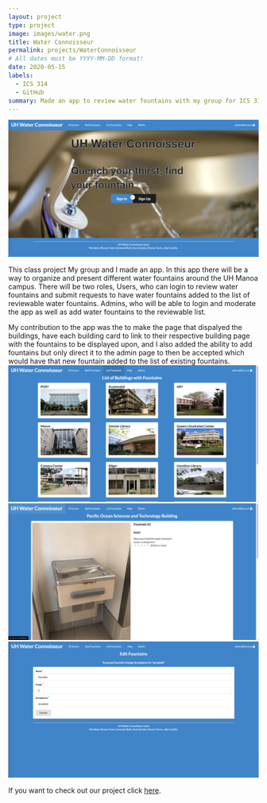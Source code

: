 ```yaml
---
layout: project
type: project
image: images/water.png
title: Water Connoisseur
permalink: projects/WaterConnoisseur
# All dates must be YYYY-MM-DD format!
date: 2020-05-15
labels:
  - ICS 314
  - GitHub
summary: Made an app to review water fountains with my group for ICS 314.
---
```


<img class="ui medium right floated rounded image" src="../images/water.png">

This class project My group and I made an app. In this app there will be a way to organize and present different water fountains around the UH Manoa campus. There will be two roles, Users, who can login to review water fountains and submit requests to have water fountains added to the list of reviewable water fountains. Admins, who will be able to login and moderate the app as well as add water fountains to the reviewable list.

My contribution to the app was the to make the page that dispalyed the buildings, have each building card to link to their respective building page with the fountains to be displayed upon, and I also added the ability to add fountains but only direct it to the admin page to then be accepted which would have that new fountain added to the list of existing fountains.
<img class="ui medium right floated rounded image" src="../images/buildings.png">
<img class="ui medium right floated rounded image" src="../images/page.png">
<img class="ui medium right floated rounded image" src="../images/edit.png">

If you want to check out our project click [here](https://github.com/uh-waterfountain).
